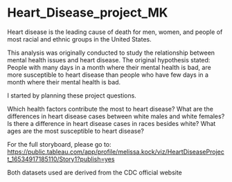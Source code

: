 # Heart_Disease_project_MK

Heart disease is the leading cause of death for men, women, and people of most racial and ethnic groups in the United States.

This analysis was originally conducted to study the relationship between mental health issues and heart disease. 
The original hypothesis stated: People with many days in a month where their mental health is bad, are more susceptible to heart disease 
than people who have few days in a month where their mental health is bad.

I started by planning these project questions. 

Which health factors contribute the most to heart disease? 
What are the differences in heart disease cases between white males and white females? 
Is there a difference in heart disease cases in races besides white? 
What ages are the most susceptible to heart disease? 

For the full storyboard, please go to:
https://public.tableau.com/app/profile/melissa.kock/viz/HeartDiseaseProject_16534917185110/Story1?publish=yes

Both datasets used are derived from the CDC official website
